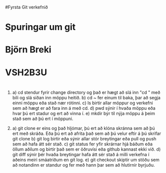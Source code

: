 #Fyrsta Git verkefnið
# Spuringar um git
# Björn Breki
# VSH2B3U
#
1.  a) cd stendur fyrir change directory og það er hægt að slá inn "cd " með bili og slá síðan inn möppu heitið.
	b) cd ~ fer einum til baka, þar að segja einni möppu eða stað nær rótinni.
	c) ls birtir allar möppur og verkefni sem að hægt er að fara inn á með cd.
	d) pwd sýnir í hvaða möppu eða hvar þú ert stadur og ert að vinna í.
	e) mkdir býr til nýja möppu á þeim stað sem að þú ert í möppuni.

  2.  a) git clone er eins og það hljómar, þú ert að klóna skránna sem að þú ert með skráða. Eða þú ert að afrita það sem að þú velur eftir á þú skrifar git clone
  	b) git log birtir eða sýnir allar stór breytingar eða pull og push sem að hafa átt sér stað.
  	c) git status fer yfir skrárnar hjá báðum eða öllum aðilum og birtir það sem er öðruvísi eða github kannast ekki við.
  	d) git diff sýnir þér hvaða breytingar hafa átt sér stað á milli verkefna í aðeins meiri smáatriðum en git log.
  	e) git checkout skiptir um stöðu sem að notandinn er standur og fer með hann þar sem að hlutirnir byrjuðu.
